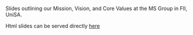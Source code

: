 Slides outlining our Mission, Vision, and Core Values at the MS Group in FII, 
UniSA.

Html slides can be served directly [here](https://rawgit.com/Armadilloa16/mission/master/slides.html)